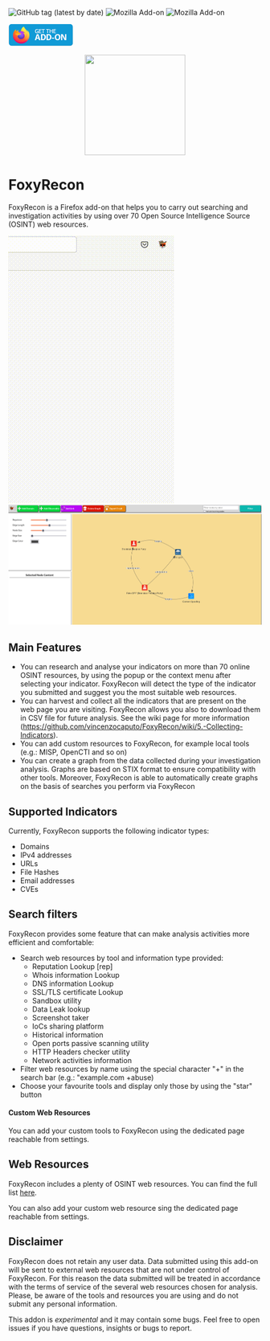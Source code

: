  ![GitHub tag (latest by date)](https://img.shields.io/github/v/tag/vincenzocaputo/FoxyRecon?style=plastic)
![Mozilla Add-on](https://img.shields.io/amo/v/foxyrecon?style=plastic)
![Mozilla Add-on](https://img.shields.io/amo/users/foxyrecon?style=plastic)
<p align="left">
  <a href="https://addons.mozilla.org/en-US/firefox/addon/foxyrecon/">
  <img src="._media/get-the-addon-129x45px.8041c789.png"/>
  </a>
</p>

<p align="center">
  <img src="._media/foxyrecon.png" width="200" height="200" />
</p>

# FoxyRecon
FoxyRecon is a Firefox add-on that helps you to carry out searching and investigation activities by using over 70 Open Source Intelligence Source (OSINT) web resources.

![Popup](._media/popup.gif) ![Graph](._media/graph_example.png)

## Main Features

- You can research and analyse your indicators on more than 70 online OSINT resources, by using the popup or the context menu after selecting your indicator. FoxyRecon will detect the type of the indicator you submitted and suggest you the most suitable web resources.
- You can harvest and collect all the indicators that are present on the web page you are visiting. FoxyRecon allows you also to download them in CSV file for future analysis. See the wiki page for more information (https://github.com/vincenzocaputo/FoxyRecon/wiki/5.-Collecting-Indicators).
- You can add custom resources to FoxyRecon, for example local tools (e.g.: MISP, OpenCTI and so on)
- You can create a graph from the data collected during your investigation analysis. Graphs are based on STIX format to ensure compatibility with other tools. Moreover, FoxyRecon is able to automatically create graphs on the basis of searches you perform via FoxyRecon

## Supported Indicators
Currently, FoxyRecon supports the following indicator types:
- Domains
- IPv4 addresses
- URLs
- File Hashes
- Email addresses
- CVEs 

## Search filters
FoxyRecon provides some feature that can make analysis activities more efficient and comfortable:
- Search web resources by tool and information type provided:
    - Reputation Lookup [rep]
    - Whois information Lookup
    - DNS information Lookup
    - SSL/TLS certificate Lookup
    - Sandbox utility
    - Data Leak lookup
    - Screenshot taker
    - IoCs sharing platform
    - Historical information
    - Open ports passive scanning utility
    - HTTP Headers checker utility
    - Network activities information
- Filter web resources by name using the special character "+" in the search bar (e.g.: "example.com +abuse)
- Choose your favourite tools and display only those by using the "star" button

#### Custom Web Resources
You can add your custom tools to FoxyRecon using the dedicated page reachable from settings.

## Web Resources
FoxyRecon includes a plenty of OSINT web resources. You can find the full list [here](https://github.com/vincenzocaputo/FoxyRecon/wiki/3.-Web-Resources).

You can also add your custom web resource sing the dedicated page reachable from settings.

## Disclaimer
FoxyRecon does not retain any user data. Data submitted using this add-on will be sent to external web resources that are not under control of FoxyRecon. For this reason the data submitted will be treated in accordance with the terms of service of the several web resources chosen for analysis. Please, be aware of the tools and resources you are using and do not submit any personal information.


This addon is *experimental* and it may contain some bugs. Feel free to open issues if you have questions, insights or bugs to report. 
